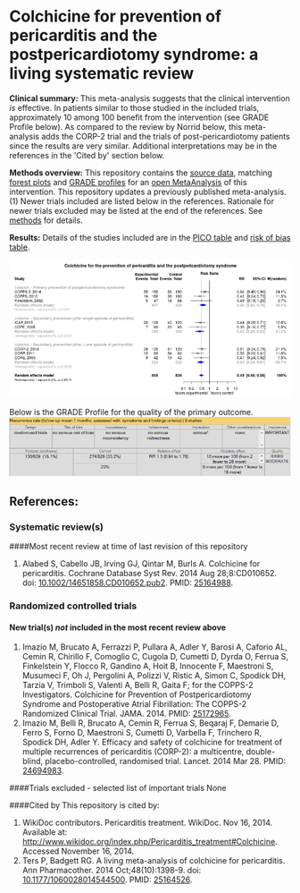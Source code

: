 Colchicine for prevention of pericarditis and the postpericardiotomy syndrome: a living systematic review
=================================

**Clinical summary:** This meta-analysis suggests that the clinical intervention *is* effective. In patients similar to those studied in the included trials, approximately 10 among 100 benefit from the intervention (see GRADE Profile below). As compared to the review by Norrid below, this meta-analysis adds the CORP-2 trial and the trials of post-pericardiotomy patients since the results are very similar. Additional interpretations may be in the references in the 'Cited by' section below.

**Methods overview:** This repository contains the [source data](../../tree/master/data), matching [forest plots](../../tree/master/forest%20plots) and  [GRADE profiles](../../tree/master/GRADE%20profiles) for an [open  MetaAnalysis](https://openMetaAnalysis) of this intervention. This repository updates a previously published meta-analysis.(1) Newer trials included are listed below in the references. Rationale for newer trials excluded may be listed at the end of the references.  See [methods](https://github.com/openMetaAnalysis/_Methods/blob/master/README.md) for details.

**Results:** Details of the studies included are in the [PICO table](../../wiki/PICO-Table) and [risk of bias table](../../wiki/Risk-of-bias-table). 

![Image of forest plot of primary outcome](https://raw.githubusercontent.com/openMetaAnalysis/Colchicine-for-Pericarditis/master/forest%20plots/all%20trials.png "Principle results")

Below is the GRADE Profile for the quality of the primary outcome.
![Image of GRADE Profile of primary outcome](https://raw.githubusercontent.com/openMetaAnalysis/Colchicine-for-Pericarditis/master/GRADE%20profiles/Outcome%20-%20Primary.png "Principle results")

References:
----------------------------------
### Systematic review(s)
####Most recent review at time of last revision of this repository
1. Alabed S, Cabello JB, Irving GJ, Qintar M, Burls A. Colchicine for pericarditis. Cochrane Database Syst Rev. 2014 Aug 28;8:CD010652. doi: [10.1002/14651858.CD010652.pub2](http://dx.doi.org/10.1002/14651858.CD010652.pub2). PMID: [25164988](http://pubmed.gov/25164988).

### Randomized controlled trials
#### New trial(s) *not* included in the most recent review above
1. Imazio M, Brucato A, Ferrazzi P, Pullara A, Adler Y, Barosi A, Caforio AL, Cemin R, Chirillo F, Comoglio C, Cugola D, Cumetti D, Dyrda O, Ferrua S, Finkelstein Y, Flocco R, Gandino A, Hoit B, Innocente F, Maestroni S, Musumeci F, Oh J, Pergolini A, Polizzi V, Ristic A, Simon C, Spodick DH, Tarzia V, Trimboli S, Valenti A, Belli R, Gaita F; for the COPPS-2 Investigators. Colchicine for Prevention of Postpericardiotomy Syndrome and Postoperative Atrial Fibrillation: The COPPS-2 Randomized Clinical Trial. JAMA. 2014. PMID: [25172965](http://pubmed.gov/25172965).
2. Imazio M, Belli R, Brucato A, Cemin R, Ferrua S, Beqaraj F, Demarie D, Ferro S, Forno D, Maestroni S, Cumetti D, Varbella F, Trinchero R, Spodick DH, Adler Y. Efficacy and safety of colchicine for treatment of multiple recurrences of pericarditis (CORP-2): a multicentre, double-blind, placebo-controlled, randomised trial. Lancet. 2014 Mar 28. PMID: [24694983](http://pubmed.gov/24694983).

####Trials excluded - selected list of important trials
None

####Cited by
This repository is cited by:

1. WikiDoc contributors. Pericarditis treatment. WikiDoc. Nov 16, 2014. Available at: http://www.wikidoc.org/index.php/Pericarditis_treatment#Colchicine. Accessed November 16, 2014.
2. Ters P, Badgett RG. A living meta-analysis of colchicine for pericarditis. Ann Pharmacother. 2014 Oct;48(10):1398-9. doi: [10.1177/1060028014544500](http://dx.doi.org/10.1177/1060028014544500). PMID: [25164526](http://pubmed.gov/25164526).


